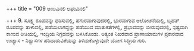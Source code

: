 +++
title = "009 ಅಣುವಿನಲಿ ಲಘುವಿನಲಿ"

+++
9. ಸೂಕ್ಷ್ಮ ರೂಪವನ್ನು ಧರಿಸುವಲ್ಲಿ, ಹಗುರವಾಗುವುದರಲ್ಲಿ, ಭಾರವಾಗುವ ಆಲೋಚನೆಯಲ್ಲಿ, ಬೃಹತ್ ರೂಪವನ್ನು ತಾಳುವಲ್ಲಿ, ಪಡೆಯಲಾಗದ್ದನ್ನು ಪಡೆಯುವ ಮಾತುಕತೆಗಳಲ್ಲಿ, ಪ್ರಭಾವವನ್ನು ಬೀರುವುದರಲ್ಲಿ, ಸ್ಪಷ್ಟವಾಗಿ ಕಾಣುವ ರೀತಿಯಲ್ಲಿ, ಇಂದ್ರಿಯ ನಿಗ್ರಹವನ್ನು ಬಳಸಿಕೊಂಡು. ಅತ್ಯಂತ ನಿಖರವಾದ ಪ್ರಾಣಾಯಾಮಗಳ ಪ್ರಕಾರವಾದ ಉಚ್ವಾಸ - ನಿಶ್ವಾಸಗಳ ಹರಿದಾಡುವಿಕೆಯನ್ನು ತಿಳಿದುಕೊಳ್ಳುವುದೇ ಯೋಗ ಸಿದ್ಧಿಯ ಗುರಿ.